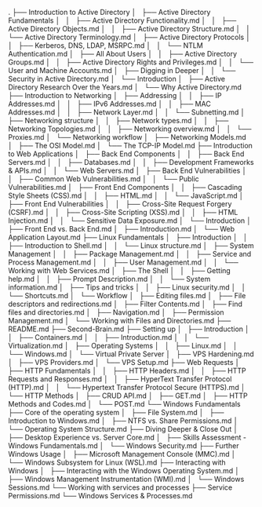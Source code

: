 .
├── Introduction to Active Directory
│   ├── Active Directory Fundamentals
│   │   ├── Active Directory Functionality.md
│   │   ├── Active Directory Objects.md
│   │   ├── Active Directory Structure.md
│   │   └── Active Directory Terminology.md
│   ├── Active Directory Protocols
│   │   ├── Kerberos, DNS, LDAP, MSRPC.md
│   │   └── NTLM Authentication.md
│   ├── All About Users
│   │   ├── Active Directory Groups.md
│   │   ├── Active Directory Rights and Privileges.md
│   │   └── User and Machine Accounts.md
│   ├── Digging in Deeper
│   │   └── Security in Active Directory.md
│   └── Introduction
│       ├── Active Directory Research Over the Years.md
│       └── Why Active Directory.md
├── Introduction to Networking
│   ├── Addressing
│   │   ├── IP Addresses.md
│   │   ├── IPv6 Addresses.md
│   │   ├── MAC Addresses.md
│   │   ├── Network Layer.md
│   │   └── Subnetting.md
│   ├── Networking structure
│   │   ├── Network types.md
│   │   ├── Networking Topologies.md
│   │   ├── Networking overview.md
│   │   └── Proxies.md
│   └── Networking workflow
│       ├── Networking Models.md
│       ├── The OSI Model.md
│       └── The TCP-IP Model.md
├── Introduction to Web Applications
│   ├── Back End Components
│   │   ├── Back End Servers.md
│   │   ├── Databases.md
│   │   ├── Development Frameworks & APIs.md
│   │   └── Web Servers.md
│   ├── Back End Vulnerabilities
│   │   ├── Common Web Vulnerabilities.md
│   │   └── Public Vulnerabilities.md
│   ├── Front End Components
│   │   ├── Cascading Style Sheets (CSS).md
│   │   ├── HTML.md
│   │   └── JavaScript.md
│   ├── Front End Vulnerabilities
│   │   ├── Cross-Site Request Forgery (CSRF).md
│   │   ├── Cross-Site Scripting (XSS).md
│   │   ├── HTML Injection.md
│   │   └── Sensitive Data Exposure.md
│   └── Introduction
│       ├── Front End vs. Back End.md
│       ├── Introduction.md
│       └── Web Application Layout.md
├── Linux Fundamentals
│   ├── Introduction
│   │   ├── Introduction to Shell.md
│   │   └── Linux structure.md
│   ├── System Management
│   │   ├── Package Management.md
│   │   ├── Service and Process Management.md
│   │   ├── User Management.md
│   │   └── Working with Web Services.md
│   ├── The Shell
│   │   ├── Getting help.md
│   │   ├── Prompt Description.md
│   │   └── System information.md
│   ├── Tips and tricks
│   │   ├── Linux security.md
│   │   └── Shortcuts.md
│   └── Workflow
│       ├── Editing files.md
│       ├── File descriptors and redirections.md
│       ├── Filter Contents.md
│       ├── Find files and directories.md
│       ├── Navigation.md
│       ├── Permission Management.md
│       └── Working with Files and Directories.md
├── README.md
├── Second-Brain.md
├── Setting up
│   ├── Introduction
│   │   ├── Containers.md
│   │   ├── Introduction.md
│   │   └── Virtualization.md
│   ├── Operating Systems
│   │   ├── Linux.md
│   │   └── Windows.md
│   └── Virtual Private Server
│       ├── VPS Hardening.md
│       ├── VPS Providers.md
│       └── VPS Setup.md
├── Web Requests
│   ├── HTTP Fundamentals
│   │   ├── HTTP Headers.md
│   │   ├── HTTP Requests and Responses.md
│   │   ├── HyperText Transfer Protocol (HTTP).md
│   │   └── Hypertext Transfer Protocol Secure (HTTPS).md
│   └── HTTP Methods
│       ├── CRUD API.md
│       ├── GET.md
│       ├── HTTP Methods and Codes.md
│       └── POST.md
└── Windows Fundamentals
    ├── Core of the operating system
    │   ├── File System.md
    │   ├── Introduction to Windows.md
    │   ├── NTFS vs. Share Permissions.md
    │   └── Operating System Structure.md
    ├── Diving Deeper & Close Out
    │   ├── Desktop Experience vs. Server Core.md
    │   ├── Skills Assessment - Windows Fundamentals.md
    │   └── Windows Security.md
    ├── Further Windows Usage
    │   ├── Microsoft Management Console (MMC).md
    │   └── Windows Subsystem for Linux (WSL).md
    ├── Interacting with Windows
    │   ├── Interacting with the Windows Operating System.md
    │   ├── Windows Management Instrumentation (WMI).md
    │   └── Windows Sessions.md
    └── Working with services and processes
        ├── Service Permissions.md
        └── Windows Services & Processes.md
